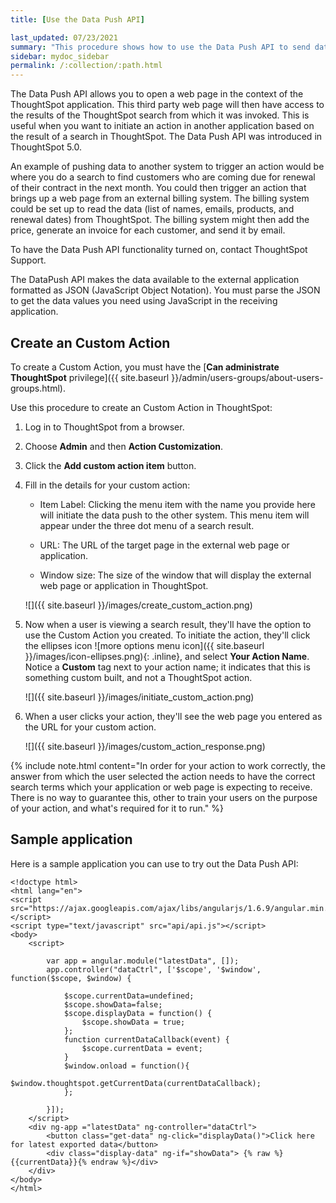 ```yaml
---
title: [Use the Data Push API]

last_updated: 07/23/2021
summary: "This procedure shows how to use the Data Push API to send data from ThoughtSpot to another application."
sidebar: mydoc_sidebar
permalink: /:collection/:path.html
---
```

The Data Push API allows you to open a web page in the context of the ThoughtSpot application. This third party web page will then have access to the results of the ThoughtSpot search from which it was invoked. This is useful when you want to initiate an action in another application based on the result of a search in ThoughtSpot. The Data Push API was introduced in ThoughtSpot 5.0.

An example of pushing data to another system to trigger an action would be where you do a search to find customers who are coming due for renewal of their contract in the next month. You could then trigger an action that brings up a web page from an external billing system. The billing system could be set up to read the data (list of names, emails, products, and renewal dates) from ThoughtSpot. The billing system might then add the price, generate an invoice for each customer, and send it by email.

To have the Data Push API functionality turned on, contact ThoughtSpot Support.

The DataPush API makes the data available to the external application formatted as JSON (JavaScript Object Notation). You must parse the JSON to get the data values you need using JavaScript in the receiving application.

## Create an Custom Action

To create a Custom Action, you must have the [**Can administrate ThoughtSpot** privilege]({{ site.baseurl }}/admin/users-groups/about-users-groups.html).

Use this procedure to create an Custom Action in ThoughtSpot:

1. Log in to ThoughtSpot from a browser.

2. Choose **Admin** and then **Action Customization**.

3. Click the **Add custom action item** button.

4. Fill in the details for your custom action:

   * Item Label: Clicking the menu item with the name you provide here will initiate the data push to the other system. This menu item will appear under the three dot menu of a search result.

   * URL: The URL of the target page in the external web page or application.

   * Window size: The size of the window that will display the external web page or application in ThoughtSpot.

   ![]({{ site.baseurl }}/images/create_custom_action.png)

5. Now when a user is viewing a search result, they'll have the option to use the Custom Action you created. To initiate the action, they'll click the ellipses icon
![more options menu icon]({{ site.baseurl }}/images/icon-ellipses.png){: .inline}, and select **Your Action Name**. Notice a **Custom** tag next to your action name; it indicates that this is something custom built, and not a ThoughtSpot action.

   ![]({{ site.baseurl }}/images/initiate_custom_action.png)

6. When a user clicks your action, they'll see the web page you entered as the URL for your custom action.

   ![]({{ site.baseurl }}/images/custom_action_response.png)

{% include note.html content="In order for your action to work correctly, the answer from which the user selected the action needs to have the correct search terms which your application or web page is expecting to receive. There is no way to guarantee this, other to train your users on the purpose of your action, and what's required for it to run." %}

## Sample application

Here is a sample application you can use to try out the Data Push API:

```
<!doctype html>
<html lang="en">
<script src="https://ajax.googleapis.com/ajax/libs/angularjs/1.6.9/angular.min.js"></script>
<script type="text/javascript" src="api/api.js"></script>
<body>
    <script>

        var app = angular.module("latestData", []);
        app.controller("dataCtrl", ['$scope', '$window', function($scope, $window) {

            $scope.currentData=undefined;
            $scope.showData=false;
            $scope.displayData = function() {
                $scope.showData = true;
            };
            function currentDataCallback(event) {
                $scope.currentData = event;
            }
            $window.onload = function(){
                $window.thoughtspot.getCurrentData(currentDataCallback);
            };

        }]);
    </script>
    <div ng-app ="latestData" ng-controller="dataCtrl">
        <button class="get-data" ng-click="displayData()">Click here for latest exported data</button>
        <div class="display-data" ng-if="showData"> {% raw %}{{currentData}}{% endraw %}</div>
    </div>
</body>
</html>

```
